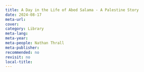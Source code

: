 ```yaml
---
title: A Day in the Life of Abed Salama - A Palestine Story
date: 2024-08-17
meta-url: 
cover: 
category: Library
meta-lang: 
meta-year: 
meta-people: Nathan Thrall
meta-publisher: 
recommended: no
revisit: no
local-title:
---
```


